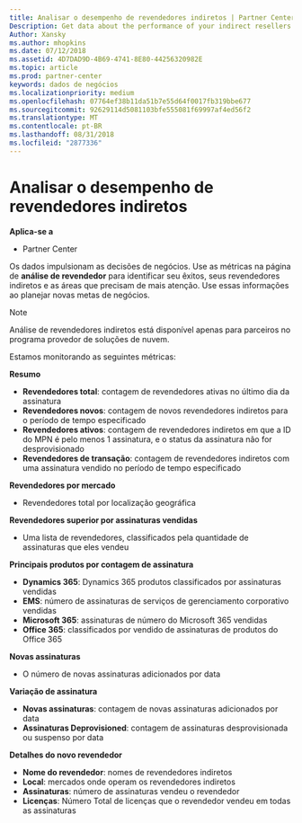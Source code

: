```yaml
---
title: Analisar o desempenho de revendedores indiretos | Partner Center
Description: Get data about the performance of your indirect resellers.
Author: Xansky
ms.author: mhopkins
ms.date: 07/12/2018
ms.assetid: 4D7DAD9D-4B69-4741-8E80-44256320982E
ms.topic: article
ms.prod: partner-center
keywords: dados de negócios
ms.localizationpriority: medium
ms.openlocfilehash: 07764ef38b11da51b7e55d64f0017fb319bbe677
ms.sourcegitcommit: 92629114d5081103bfe555081f69997af4ed56f2
ms.translationtype: MT
ms.contentlocale: pt-BR
ms.lasthandoff: 08/31/2018
ms.locfileid: "2877336"
---
```

# <a name="analyze-indirect-resellers-performance"></a>Analisar o desempenho de revendedores indiretos 

**Aplica-se a**
- Partner Center

Os dados impulsionam as decisões de negócios. Use as métricas na página de **análise de revendedor** para identificar seu êxitos, seus revendedores indiretos e as áreas que precisam de mais atenção. Use essas informações ao planejar novas metas de negócios.

> [!NOTE]
> Análise de revendedores indiretos está disponível apenas para parceiros no programa provedor de soluções de nuvem.

Estamos monitorando as seguintes métricas:

**Resumo**  
 - **Revendedores total**: contagem de revendedores ativas no último dia da assinatura  
 - **Revendedores novos**: contagem de novos revendedores indiretos para o período de tempo especificado  
 - **Revendedores ativos**: contagem de revendedores indiretos em que a ID do MPN é pelo menos 1 assinatura, e o status da assinatura não for desprovisionado  
 - **Revendedores de transação**: contagem de revendedores indiretos com uma assinatura vendido no período de tempo especificado  

**Revendedores por mercado**  
 - Revendedores total por localização geográfica  

**Revendedores superior por assinaturas vendidas**
 - Uma lista de revendedores, classificados pela quantidade de assinaturas que eles vendeu  

**Principais produtos por contagem de assinatura**  
 - **Dynamics 365**: Dynamics 365 produtos classificados por assinaturas vendidas  
 - **EMS**: número de assinaturas de serviços de gerenciamento corporativo vendidas  
 - **Microsoft 365**: assinaturas de número do Microsoft 365 vendidas  
 - **Office 365**: classificados por vendido de assinaturas de produtos do Office 365  

**Novas assinaturas**  
 - O número de novas assinaturas adicionados por data  

**Variação de assinatura**  
 - **Novas assinaturas**: contagem de novas assinaturas adicionados por data  
 - **Assinaturas Deprovisioned**: contagem de assinaturas desprovisionada ou suspenso por data  

**Detalhes do novo revendedor**  
 - **Nome do revendedor**: nomes de revendedores indiretos  
 - **Local**: mercados onde operam os revendedores indiretos  
 - **Assinaturas**: número de assinaturas vendeu o revendedor  
 - **Licenças**: Número Total de licenças que o revendedor vendeu em todas as assinaturas  
  
  